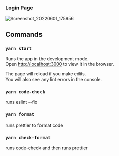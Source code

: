 ### Login Page
![Screenshot_20220601_175956](https://user-images.githubusercontent.com/48360663/171500719-be788162-d068-4856-b923-b01335a9f085.png)


## Commands

### `yarn start`

Runs the app in the development mode.<br /> Open
[http://localhost:3000](http://localhost:3000) to view it in the browser.

The page will reload if you make edits.<br /> You will also see any lint errors
in the console.

### `yarn code-check`

runs eslint --fix

### `yarn format`

runs prettier to format code

### `yarn check-format`

runs code-check and then runs prettier
